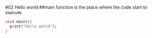 #02 Hello world
##main function is the place where the code start to execute
```dart
void main(){
  print("hello world");
}
```